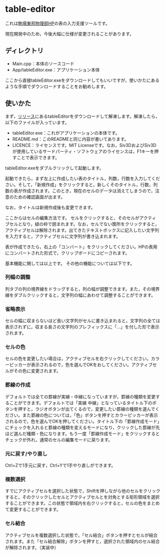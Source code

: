 # table-editor
これは[駒場東邦物理部HP](https://github.com/ktpcmember/ktpcmember.github.io)の表の入力支援ツールです。

現在開発中のため，今後大幅に仕様が変更されることがあります。
## ディレクトリ
- Main.cpp：本体のソースコード
- App/tableEditor.exe：アプリケーション本体

ここから直接tableEditor.exeをダウンロードしてもいいですが，使いかたにあるような手順でダウンロードすることをお勧めします。
## 使いかた
まず，[リリース](https://github.com/tkukt/table-editor/releases/)にあるtableEditorをダウンロードして解凍します。解凍したら，以下のファイルが入っています。
- tableEditor.exe：これがアプリケーションの本体です。
- README.md：このREADMEと同じ内容が書いてあります。
- LICENCE：ライセンスです。MIT Licenseです。なお，Siv3DおよびSiv3Dが使用しているサードパーティ・ソフトウェアのライセンスは，F1キーを押すことで表示できます。

tableEditor.exeをダブルクリックして起動します。

起動できたら，まず左上に作成したい表のタイトル，列数，行数を入力してください。そして，「新規作成」をクリックすると，新しくそのタイトル，行数，列数の表が作成されます。このとき，現在のセルのデータは消えてしまうので，注意のための確認画面が出ます。

なお，タイトルは新規作成後も変更できます。

ここからはセルの編集方法です。
セルをクリックすると，そのセルがアクティブセルとなり，緑の枠で囲まれます。なお，セルでない箇所をクリックすると，アクティブセルは解除されます。出てきたテキストボックスに記入したい文字列を入力すると，アクティブセルに文字列が書き込まれます。

表が作成できたら，右上の「コンバート」をクリックしてください。HPの表用にコンバートされた形式で，クリップボードにコピーされます。

基本機能に関しては以上です。
その他の機能については以下です。

### 列幅の調整
列タブの列の境界線をドラッグすると，列の幅が調整できます。また，その境界線をダブルクリックすると，文字列の幅にあわせて調整することができます。

### 省略表示
セルの幅に収まらないほど長い文字列がセルに書き込まれると，文字列の全ては表示されずに，収まる長さの文字列のプレフィックスに「...」を付した形で表示されます。

### セルの色
セルの色を変更したい場合は，アクティブセルを右クリックしてください。カラーピッカーが表示されるので，色を選んでOKをおしてください。アクティブセルがその色に変更されます。

### 罫線の作成
デフォルトでは全ての罫線が実線・中線になっていますが，罫線の種類を変更することができます。デフォルトでは「実線 中線」となっているタイトル下のボタンを押すと，ラジオボタンが出てくるので，変更したい罫線の種類を選んでください。また罫線の色については，「色」ボタンを押すとカラーピッカーが表示されるので，色を選んでOKを押してください。タイトル下の「罫線作成モード」にチェックを入れると罫線の種類を変えるモードになり，クリックした罫線が先ほど選んだ種類・色になります。もう一度「罫線作成モード」をクリックするとチェックが外れ，通常のセルの編集モードに戻ります。

### 元に戻す/やり直し
Ctrl+Zで1手元に戻す，Ctrl+Yで1手やり直しができます。

### 複数選択
すでにアクティブセルを選択した状態で，Shiftを押しながら他のセルをクリックすると，そのクリックしたセルとアクティブセルとを対角とする矩形領域を選択することができます。この状態で領域内を右クリックすると，セルの色をまとめて変更することができます。

### セル結合
アクティブセルを複数選択した状態で，「セル結合」ボタンを押すとセルが結合されます。また「セル結合解除」ボタンを押すと，選択された領域内のセル結合が解除されます。（実装中）